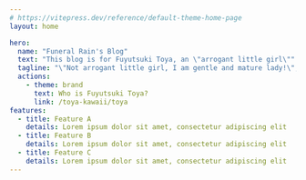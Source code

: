 ```yaml
---
# https://vitepress.dev/reference/default-theme-home-page
layout: home

hero:
  name: "Funeral Rain's Blog"
  text: "This blog is for Fuyutsuki Toya, an \"arrogant little girl\""
  tagline: "\"Not arrogant little girl, I am gentle and mature lady!\", Toya shout at me (LoL "
  actions:
    - theme: brand
      text: Who is Fuyutsuki Toya? 
      link: /toya-kawaii/toya
features:
  - title: Feature A
    details: Lorem ipsum dolor sit amet, consectetur adipiscing elit
  - title: Feature B
    details: Lorem ipsum dolor sit amet, consectetur adipiscing elit
  - title: Feature C
    details: Lorem ipsum dolor sit amet, consectetur adipiscing elit
---
```


